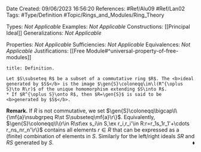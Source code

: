 <div class="topSpace"></div>

Date Created: 09/06/2023 16:56:20
References: #Ref/Alu09 #Ref/Lan02
Tags: #Type/Definition #Topic/Rings_and_Modules/Ring_Theory

Types: <i>Not Applicable</i>
Examples: <i>Not Applicable</i>
Constructions: [[Principal Ideal]]
Generalizations: <i>Not Applicable</i>

Properties: <i>Not Applicable</i>
Sufficiencies: <i>Not Applicable</i>
Equivalences: <i>Not Applicable</i>
Justifications: [[Free Module#^universal-property-of-free-modules]]

``` ad-Definition
title: Definition.

Let $S\subseteq R$ be a subset of a commutative ring $R$. The <b>ideal generated by $S$</b> is the image $\gen{S}\coloneqq\im\l(R^{\oplus S}\to R\r)$ of the unique homomorphism extending $S\into R$.
* If $R^{\oplus S}\onto R$, then $R=\gen{S}$ is said to be <b>generated by $S$</b>.

```

<b>Remark.</b> If $R$ is not commutative, we set $\gen{S}\coloneqq\bigcap\l\{\mf{a}\nsubgrpeq R\st S\subseteq\mf{a}\r\}$. Equivalently, $\gen{S}\coloneqq\l\{r\in R\st\ex s_i\in S,\ex r_i,r_i'\in R:r=r_1s_1r_1'+\cdots r_ns_nr_n'\r\}$ contains all elements $r\in R$ that can be expressed as a (finite) combination of elements in $S$. Similarly for the left/right ideals $SR$ and $RS$ generated by $S$.<span style="float:right;">$\blacklozenge$</span>
